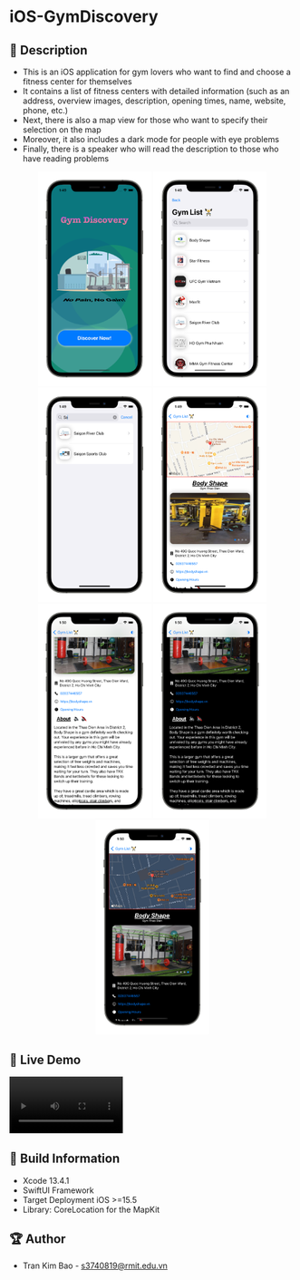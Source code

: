 # iOS-GymDiscovery

## 📖 Description

- This is an iOS application for gym lovers who want to find and choose a fitness center for themselves
- It contains a list of fitness centers with detailed information (such as an address, overview images, description, opening times, name, website, phone, etc.)
- Next, there is also a map view for those who want to specify their selection on the map
- Moreover, it also includes a dark mode for people with eye problems
- Finally, there is a speaker who will read the description to those who have reading problems

<p align="center">
  <img src="./GymDiscovery/GymDiscovery/Preview Content/WelcomeView.png" width="200" >
  <img src="./GymDiscovery/GymDiscovery/Preview Content/ListView.png" width="200" >
  <img src="./GymDiscovery/GymDiscovery/Preview Content/SearchView.png" width="200" >
  <img src="./GymDiscovery/GymDiscovery/Preview Content/DetailView.png" width="200" >
  <img src="./GymDiscovery/GymDiscovery/Preview Content/DetailView2.png" width="200" >
  <img src="./GymDiscovery/GymDiscovery/Preview Content/DetailView3.png" width="200" >
  <img src="./GymDiscovery/GymDiscovery/Preview Content/DetailView4.png" width="200" >
</p>

## 🔮 Live Demo
<video src='./GymDiscovery/GymDiscovery/Preview Content/Demo.mp4' width=200></video>

## 🔧 Build Information
- Xcode 13.4.1
- SwiftUI Framework
- Target Deployment iOS >=15.5
- Library: CoreLocation for the MapKit

## 🏆 Author
- Tran Kim Bao - s3740819@rmit.edu.vn
